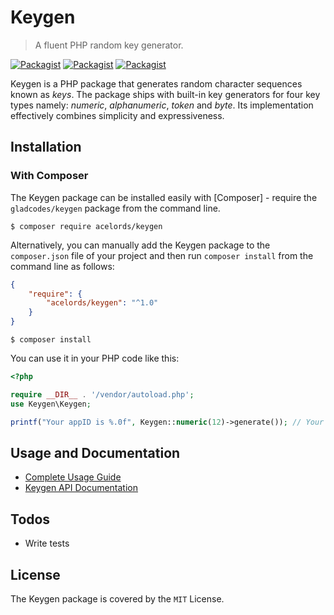# Keygen
> A fluent PHP random key generator.

[![Packagist](https://img.shields.io/packagist/v/acelords/keygen.svg)](https://packagist.org/packages/acelords/keygen) [![Packagist](https://img.shields.io/packagist/dt/acelords/keygen.svg)](https://packagist.org/packages/acelords/keygen) [![Packagist](https://img.shields.io/packagist/l/acelords/keygen.svg)]()

Keygen is a PHP package that generates random character sequences known as *keys*. The package ships with built-in key generators for four key types namely: *numeric*, *alphanumeric*, *token* and *byte*. Its implementation effectively combines simplicity and expressiveness.

## Installation

### With Composer
The Keygen package can be installed easily with [Composer] - require the `gladcodes/keygen` package from the command line.

```shell
$ composer require acelords/keygen
```

Alternatively, you can manually add the Keygen package to the `composer.json` file of your project and then run `composer install` from the command line as follows:

```json
{
    "require": {
        "acelords/keygen": "^1.0"
    }
}
```

```shell
$ composer install
```

You can use it in your PHP code like this:

```php
<?php

require __DIR__ . '/vendor/autoload.php';
use Keygen\Keygen;

printf("Your appID is %.0f", Keygen::numeric(12)->generate()); // Your appID is 878234290135
```

## Usage and Documentation
- [Complete Usage Guide]
- [Keygen API Documentation]

## Todos
- Write tests

## License
The Keygen package is covered by the `MIT` License.

[Complete Usage Guide]: <https://github.com/gladchinda/keygen-php/wiki/Usage>
[Keygen API Documentation]: <https://github.com/gladchinda/keygen-php/wiki/Documentation>
